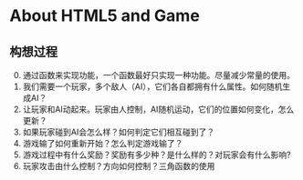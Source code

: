 # About HTML5 and Game 

## 构想过程
0. 通过函数来实现功能，一个函数最好只实现一种功能。尽量减少常量的使用。
1. 我们需要一个玩家，多个敌人（AI），它们各自都拥有什么属性。如何随机生成AI？
2. 让玩家和AI动起来。玩家由人控制，AI随机运动，它们的位置如何变化，怎么更新？
3. 如果玩家碰到AI会怎么样？如何判定它们相互碰到了？
5. 游戏输了如何重新开始？怎么判定游戏输了？
6. 游戏过程中有什么奖励？奖励有多少种？是什么样的？对玩家会有什么影响?
7. 玩家攻击由什么控制？方向如何控制？三角函数的使用